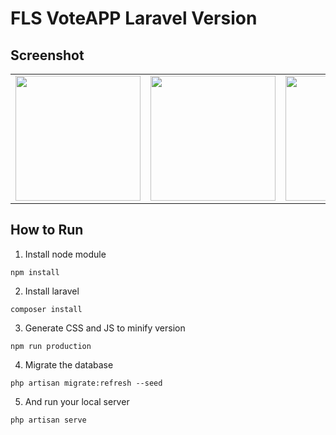 # FLS VoteAPP Laravel Version

## Screenshot
<table>
  <tr>
  <td><img src="https://user-images.githubusercontent.com/10141928/31875608-2040bcfc-b7f9-11e7-81a8-3d5d9920e15b.png" width="200px"> </td>
  <td> <img src="https://user-images.githubusercontent.com/10141928/31875611-22a2af5a-b7f9-11e7-88fa-c2afc8478e0e.png" width="200px"> </td>
  <td> <img src="https://user-images.githubusercontent.com/10141928/31875617-2aa0a5e0-b7f9-11e7-8c91-52bc26edd5e0.png" width="200px"> </td>
  <td> <img src="https://user-images.githubusercontent.com/10141928/31875645-418f450e-b7f9-11e7-8dd8-325e4d7d9a36.png" width="200px"> </td>
  </tr>
</table>

## How to Run

1. Install node module
```
npm install
```

2. Install laravel
```
composer install
```

3. Generate CSS and JS to minify version
```
npm run production
```

4. Migrate the database
```
php artisan migrate:refresh --seed
```
5. And run your local server
```
php artisan serve
```
